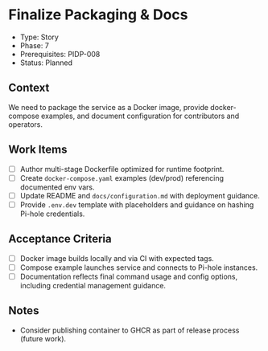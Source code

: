 # Finalize Packaging & Docs
- Type: Story
- Phase: 7
- Prerequisites: PIDP-008
- Status: Planned

## Context
We need to package the service as a Docker image, provide docker-compose examples, and document configuration for contributors and operators.

## Work Items
- [ ] Author multi-stage Dockerfile optimized for runtime footprint.
- [ ] Create `docker-compose.yaml` examples (dev/prod) referencing documented env vars.
- [ ] Update README and `docs/configuration.md` with deployment guidance.
- [ ] Provide `.env.dev` template with placeholders and guidance on hashing Pi-hole credentials.

## Acceptance Criteria
- [ ] Docker image builds locally and via CI with expected tags.
- [ ] Compose example launches service and connects to Pi-hole instances.
- [ ] Documentation reflects final command usage and config options, including credential management guidance.

## Notes
- Consider publishing container to GHCR as part of release process (future work).
